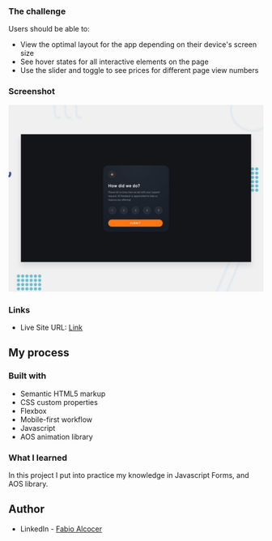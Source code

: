 ### The challenge

Users should be able to:

- View the optimal layout for the app depending on their device's screen size
- See hover states for all interactive elements on the page
- Use the slider and toggle to see prices for different page view numbers

### Screenshot

![](./design/desktop-preview.jpg)

### Links

- Live Site URL: [Link](https://interactive-component-form.netlify.app/)

## My process

### Built with

- Semantic HTML5 markup
- CSS custom properties
- Flexbox
- Mobile-first workflow
- Javascript
- AOS animation library

### What I learned

In this project I put into practice my knowledge in Javascript Forms, and AOS library.

## Author

- LinkedIn - [Fabio Alcocer](https://www.linkedin.com/in/fabio-alcocer/)

